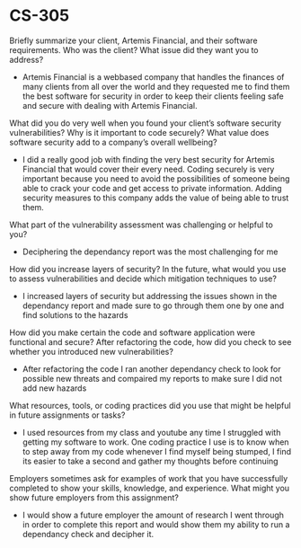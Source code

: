 # CS-305

Briefly summarize your client, Artemis Financial, and their software requirements. Who was the client? What issue did they want you to address?
  - Artemis Financial is a webbased company that handles the finances of many clients from all over the world and they requested me to find them the best software
  for security in order to keep their clients feeling safe and secure with dealing with Artemis Financial.
  
What did you do very well when you found your client’s software security vulnerabilities? Why is it important to code securely? What value does software security add to a company’s overall wellbeing?
  - I did a really good job with finding the very best security for Artemis Financial that would cover their every need. Coding securely is very important because
  you need to avoid the possibilities of someone being able to crack your code and get access to private information. Adding security measures to this company adds the
  value of being able to trust them.
  
What part of the vulnerability assessment was challenging or helpful to you?
 - Deciphering the dependancy report was the most challenging for me 
 
How did you increase layers of security? In the future, what would you use to assess vulnerabilities and decide which mitigation techniques to use?
  - I increased layers of security but addressing the issues shown in the dependancy report and made sure to go through them one by one and find solutions to
  the hazards
  
How did you make certain the code and software application were functional and secure? After refactoring the code, how did you check to see whether you introduced new vulnerabilities?
  - After refactoring the code I ran another dependancy check to look for possible new threats and compaired my reports to make sure I did not add new hazards
  
What resources, tools, or coding practices did you use that might be helpful in future assignments or tasks?
  - I used resources from my class and youtube any time I struggled with getting my software to work. One coding practice I use is to know when to step away from
  my code whenever I find myself being stumped, I find its easier to take a second and gather my thoughts before continuing
  
Employers sometimes ask for examples of work that you have successfully completed to show your skills, knowledge, and experience. What might you show future employers from this assignment?
  - I would show a future employer the amount of research I went through in order to complete this report and would show them my ability to run a dependancy check and decipher it.
